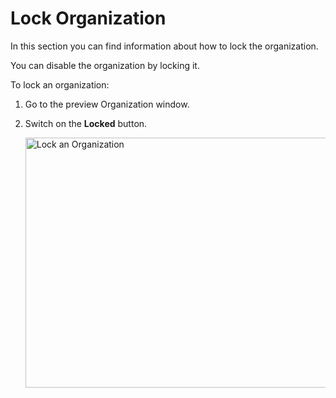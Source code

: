 # Lock Organization

In this section you can find information about how to lock the organization.

You can disable the organization by locking it. 

To lock an organization:

1. Go to the preview Organization window.
1. Switch on the **Locked** button.

    <img src="../images/lock-organization.png" alt="Lock an Organization" width="600" height="400"/>
